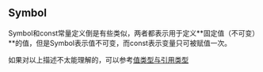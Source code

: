 ## Symbol

Symbol和const常量定义倒是有些类似，两者都表示用于定义**固定值（不可变）**的值，但是Symbol表示值不可变，而const表示变量只可被赋值一次。

如果对以上描述不太能理解的，可以参考[值类型与引用类型](./)

